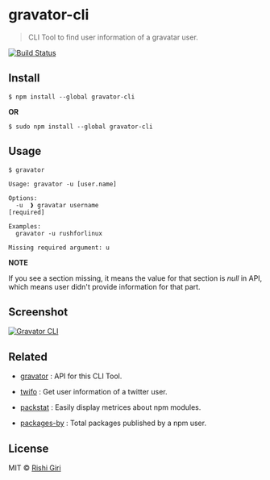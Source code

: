 # gravator-cli

> CLI Tool to find user information of a gravatar user.

[![Build Status](https://travis-ci.org/CodeDotJS/gravator-cli.svg?branch=master)](https://travis-ci.org/CodeDotJS/gravator-cli)

## Install

```
$ npm install --global gravator-cli
```
__OR__
```
$ sudo npm install --global gravator-cli
```

## Usage

```
$ gravator

Usage: gravator -u [user.name]

Options:
  -u  ❱ gravatar username                                             [required]

Examples:
  gravator -u rushforlinux

Missing required argument: u

```

__NOTE__

If you see a section missing, it means the value for that section is *null* in API, which means
user didn't provide information for that part.

## Screenshot

[![Gravator CLI](http://rishigiri.com/github/gravator-cli.png)](https://github.com/CodeDotJS/gravator-cli)

## Related

- [gravator](https://github.com/CodeDotJS/gravator) : API for this CLI Tool.

- [twifo](https://github.com/CodeDotJS/twifo-cli) : Get user information of a twitter user.

- [packstat](https://github.com/CodeDotJS/packstat-cli) : Easily display metrices about npm modules.

- [packages-by](https://github.com/CodeDotJS/packages-by-cli) : Total packages published by a npm user.

## License

MIT &copy; [Rishi Giri](http://rishigiri.com)